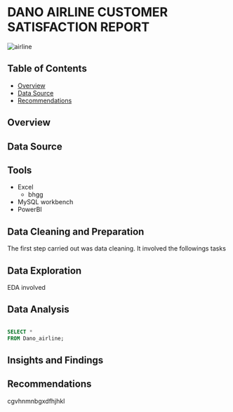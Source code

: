 # DANO AIRLINE CUSTOMER SATISFACTION REPORT
![airline](https://github.com/NEENYEE/Dano-Airline-/assets/101926233/03eeecde-5ff8-4212-80ab-d55c4c969d65)

## Table of Contents

- [Overview](#overview)
- [Data Source](#data-source)
- [Recommendations](#recommendations)


## Overview






## Data Source





## Tools 

- Excel
   - bhgg
- MySQL workbench
- PowerBI



## Data Cleaning and Preparation

  The first step carried out was data cleaning. It involved the followings tasks




## Data Exploration

  EDA involved




## Data Analysis

  ```Sql

  SELECT *
  FROM Dano_airline;


```


## Insights and Findings









## Recommendations
  cgvhnmnbgxdfhjhkl





  
